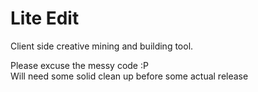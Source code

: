 # Lite Edit
Client side creative mining and building tool.

Please excuse the messy code :P  
Will need some solid clean up before some actual release